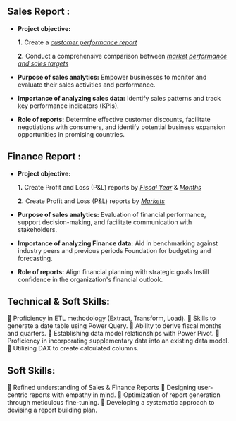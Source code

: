## Sales Report :


- **Project objective:** 

    **1.** Create a _[customer performance report](https://github.com/niravlimbani24/Excel-Sales-Analytics/blob/main/Customer%20Performance%20Report.pdf)_

    **2.** Conduct a comprehensive comparison between _[market performance and sales targets](https://github.com/niravlimbani24/Excel-Sales-Analytics/blob/main/Market%20Performance%20Report.pdf)_

- **Purpose of sales analytics:** Empower businesses to monitor and evaluate their sales activities and performance.

- **Importance of analyzing sales data:** Identify sales patterns and track key performance indicators (KPIs).

- **Role of reports:** Determine effective customer discounts, facilitate negotiations with consumers, and identify potential business expansion opportunities in promising countries.


## Finance Report :

- **Project objective:** 

    **1.** Create Profit and Loss (P&L) reports by _[Fiscal Year](https://github.com/niravlimbani24/Excel-Sales-Analytics/blob/main/P%20%26%20L%20Statement%20By%20Fiscal%20year.pdf)_ & _[Months](https://github.com/niravlimbani24/Excel-Sales-Analytics/blob/main/P%20%26%20L%20Statement%20By%20Months.pdf)_ 

   **2.** Create Profit and Loss (P&L) reports by _[Markets](https://github.com/niravlimbani24/Excel-Sales-Analytics/blob/main/P%20%26%20L%20Statement%20By%20Markets.pdf)_

- **Purpose of sales analytics:** Evaluation of financial performance, support decision-making, and facilitate communication with stakeholders.

- **Importance of analyzing Finance data:** Aid in benchmarking against industry peers and previous periods Foundation for budgeting and forecasting.

- **Role of reports:** Align financial planning with strategic goals Instill confidence in the organization's financial outlook.


## Technical & Soft Skills:
  🔹 Proficiency in ETL methodology (Extract, Transform, Load).
  🔹 Skills to generate a date table using Power Query.
  🔹 Ability to derive fiscal months and quarters.
  🔹 Establishing data model relationships with Power Pivot.
  🔹 Proficiency in incorporating supplementary data into an existing data model.
  🔹 Utilizing DAX to create calculated columns.

## Soft Skills:
  🔹 Refined understanding of Sales & Finance Reports
  🔹	Designing user-centric reports with empathy in mind.
  🔹	Optimization of report generation through meticulous fine-tuning.
  🔹	Developing a systematic approach to devising a report building plan.
